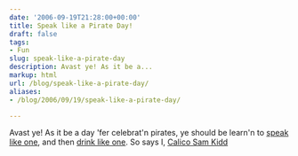 ```yaml
---
date: '2006-09-19T21:28:00+00:00'
title: Speak like a Pirate Day!
draft: false
tags:
- Fun
slug: speak-like-a-pirate-day
description: Avast ye! As it be a...
markup: html
url: /blog/speak-like-a-pirate-day/
aliases:
- /blog/2006/09/19/speak-like-a-pirate-day/

---
```


Avast ye! As it be a day 'fer celebrat'n pirates, ye should be learn'n to <a href="http://loadingreadyrun.com/showmovie.php?x=480&y=360&url=talklikepirate.mov">speak like one</a>, and then <a href="http://en.wikipedia.org/wiki/Grog">drink like one</a>.  So says I, <a href="http://bradmontgomery.net/show.php?page=pirate">Calico Sam Kidd</a><div class="blogger-post-footer"><img width='1' height='1' src='https://blogger.googleusercontent.com/tracker/4123748873183487963-1508770273742788044?l=bradmontgomery.blogspot.com' alt='' /></div>